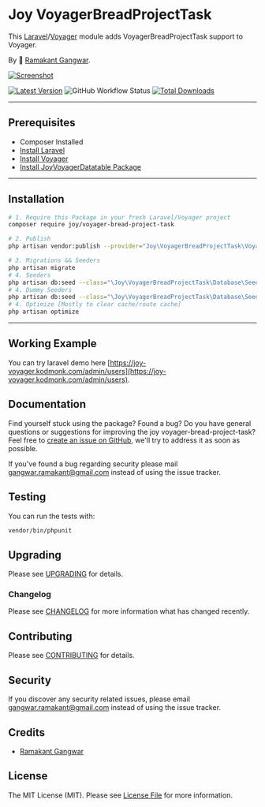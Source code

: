 # Joy VoyagerBreadProjectTask

This [Laravel](https://laravel.com/)/[Voyager](https://voyager.devdojo.com/) module adds VoyagerBreadProjectTask support to Voyager.

By 🐼 [Ramakant Gangwar](https://github.com/rxcod9).

[![Screenshot](https://raw.githubusercontent.com/rxcod9/joy-voyager-bread-project-task/main/cover.jpg)](https://joy-voyager.kodmonk.com/)

[![Latest Version](https://img.shields.io/github/v/release/rxcod9/joy-voyager-bread-project-task?style=flat-square)](https://github.com/rxcod9/joy-voyager-bread-project-task/releases)
![GitHub Workflow Status](https://img.shields.io/github/actions/workflow/status/rxcod9/joy-voyager-bread-project-task/run-tests.yml?branch=main&label=tests)
[![Total Downloads](https://img.shields.io/packagist/dt/joy/voyager-bread-project-task.svg?style=flat-square)](https://packagist.org/packages/joy/voyager-bread-project-task)

---

## Prerequisites

*   Composer Installed
*   [Install Laravel](https://laravel.com/docs/installation)
*   [Install Voyager](https://github.com/the-control-group/voyager)
*   [Install JoyVoyagerDatatable Package](https://github.com/rxcod9/joy-voyager-datatable)

---

## Installation

```bash
# 1. Require this Package in your fresh Laravel/Voyager project
composer require joy/voyager-bread-project-task

# 2. Publish
php artisan vendor:publish --provider="Joy\VoyagerBreadProjectTask\VoyagerBreadProjectTaskServiceProvider" --force

# 3. Migrations && Seeders
php artisan migrate
# 4. Seeders
php artisan db:seed --class="\Joy\VoyagerBreadProjectTask\Database\Seeders\VoyagerDatabaseSeeder" --force
# 4. Dummy Seeders
php artisan db:seed --class="\Joy\VoyagerBreadProjectTask\Database\Seeders\VoyagerDummyDatabaseSeeder" --force
# 4. Optimize [Mostly to clear cache/route cache]
php artisan optimize
```

---


## Working Example

You can try laravel demo here [https://joy-voyager.kodmonk.com/admin/users](https://joy-voyager.kodmonk.com/admin/users).

## Documentation

Find yourself stuck using the package? Found a bug? Do you have general questions or suggestions for improving the joy voyager-bread-project-task? Feel free to [create an issue on GitHub](https://github.com/rxcod9/joy-voyager-bread-project-task/issues), we'll try to address it as soon as possible.

If you've found a bug regarding security please mail [gangwar.ramakant@gmail.com](mailto:gangwar.ramakant@gmail.com) instead of using the issue tracker.

## Testing

You can run the tests with:

```bash
vendor/bin/phpunit
```

## Upgrading

Please see [UPGRADING](UPGRADING.md) for details.

### Changelog

Please see [CHANGELOG](CHANGELOG.md) for more information what has changed recently.

## Contributing

Please see [CONTRIBUTING](CONTRIBUTING.md) for details.

## Security

If you discover any security related issues, please email [gangwar.ramakant@gmail.com](mailto:gangwar.ramakant@gmail.com) instead of using the issue tracker.

## Credits

- [Ramakant Gangwar](https://github.com/rxcod9)

## License

The MIT License (MIT). Please see [License File](LICENSE.md) for more information.
